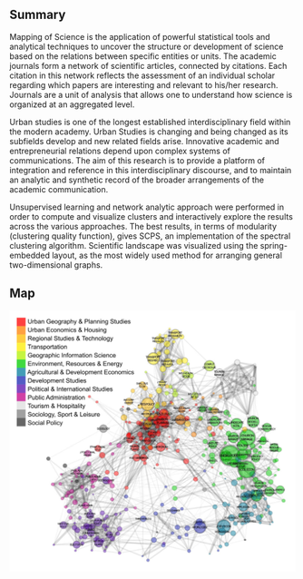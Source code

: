 ## Summary

Mapping of Science is the application of powerful statistical tools and analytical techniques to uncover the structure or development of science based on the relations between specific entities or units. The academic journals form a network of scientific articles, connected by citations. Each citation in this network reflects the assessment of an individual scholar regarding which papers are interesting and relevant to his/her research. Journals are a unit of analysis that allows one to understand how science is organized at an aggregated level.

Urban studies is one of the longest established interdisciplinary field within the modern academy. Urban Studies is changing and being changed as its subfields develop and new related fields arise. Innovative academic and entrepreneurial relations depend upon complex systems of communications. The aim of this research is to provide a platform of integration and reference in this interdisciplinary discourse, and to maintain an analytic and synthetic record of the broader arrangements of the academic communication.

Unsupervised learning and network analytic approach were performed in order to compute and visualize clusters and interactively explore the results across the various approaches. The best results, in terms of modularity (clustering quality function), gives SCPS, an implementation of the spectral clustering algorithm. Scientific landscape was visualized using the spring-embedded layout, as the most widely used method for arranging general two-dimensional graphs.

## Map

<img src="map.jpg" width="1500">